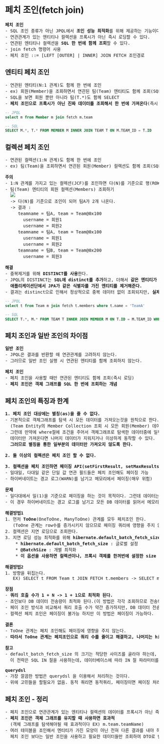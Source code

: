 # 페치 조인(fetch join)
<pre>
<b>페치 조인</b>
- SQL 조인 종류가 아닌 JPQL에서 <b>조인 성능 최적화</b>를 위해 제공하는 기능이다.
- 연관관계가 있는 엔티티나 컬렉션을 프록시가 아닌 즉시 로딩할 수 있다.
- 연관된 엔티티나 컬렉션을 <b>SQL 한 번에 함께 조회</b>할 수 있다.
- join fetch 명령어 사용
- 페치 조인 ::= [LEFT [OUTER] | INNER] JOIN FETCH 조인경로
</pre>
## 엔티티 페치 조인
<pre>
- 연관된 엔티티(N:1 관계)도 함께 한 번에 조인
- ex) 회원(Member)을 조회하면서 연괸된 팀(Team) 엔티티도 함께 조회(SQL 한 번에)
- SQL을 보면 회원 뿐만 아니라 팀(T.*)도 함께 SELECT
- <b>페치 조인으로 프록시가 아닌 진짜 데이터를 조회해서 한 번에 가져온다</b>(즉시 로딩)
</pre>
```sql
-- JPQL
select m from Member m join fetch m.team

-- SQL
SELECT M.*, T.* FROM MEMBER M INNER JOIN TEAM T ON M.TEAM_ID = T.ID
```
## 컬렉션 페치 조인
<pre>
- 연관된 컬렉션(1:N 관계)도 함께 한 번에 조인
- ex) 팀(Team)을 조회하면서 연괸된 회원(Member) 컬렉션도 함께 조회(SQL 한 번에)

<b>주의</b>
- 1:N 관계를 가지고 있는 컬렉션(JCF)를 조인하면 다(N)를 기준으로 행(ROW)이 생성되므로 중복 데이터가 발생한다.
- 팀(Team) 엔티티의 회원 컬렉션(Members) 조회하기
  <img src="https://github.com/RyuKyeongWoo/TIL/blob/main/SpringBootJPA/img/JCFFetchJoin.PNG"/>
  -> 다(N)를 기준으로 조인이 되어 팀A가 2개 나온다.
  -> 결과 :
     teamname = 팀A, team = Team@0x100
       username = 회원1
       username = 회원2
     teamname = 팀A, team = Team@0x100
       username = 회원1
       username = 회원2
     teamname = 팀B, team = Team@0x200
       username = 회원3

<b>해결</b>
- 중복제거를 위해 <b>DISTINCT를 사용</b>한다.
- JPQL의 DISTINCT는 <b>SQL에 distinct를 추가</b>하고, 더해서 <b>같은 엔티티가 조회되면 
  애플리케이션단에서 JPA가 같은 식별자를 가진 엔티티를 제거해준다.</b>
- 결과는 distinct으로 인해서 정상적으로 중복 데이터 없이 조회되지만, <b>실제로 DB에서는 중복제거가 안된다.</b>
</pre>
```sql
-- JPQL
select t from Team m join fetch t.members where t.name = 'TeamA'

-- SQL
SELECT T.*, M.* FROM TEAM T INNER JOIN MEMBER M ON T.ID = M.TEAM_ID WHERE T.NAME = 'TeamA'
```
## 페치 조인과 일반 조인의 차이점
<pre>
<b>일반 조인</b>
- JPQL은 결과를 반환할 때 연관관계를 고려하지 않는다.
- 그러므로 일반 조인 실행 시 연관된 엔티티를 함께 조회하지 않는다.

<b>페치 조인</b>
- 페치 조인을 사용할 때만 연관된 엔티티도 함께 조회(즉시 로딩)
- <b>페치 조인은 객체 그래프를 SQL 한 번에 조회하는 개념</b>
</pre>
## 페치 조인의 특징과 한계
<pre>
<b>1. 페치 조인 대상에는 별칭(as)을 줄 수 없다.</b>
- 기본적으로 객체그래프를 탐색 시 모든 데이터를 가져오는것을 원칙으로 한다.
  (Team Entity의 Member Collection 조회 시 모든 회원(Member) 데이터를 가져온다는 것을 가정하에 설계되어 있다)
- 그런데 만약에 where절에 조건을 주어서 객체그래프로 탐색한 데이터중에 일부분의
  데이터만 가져온다면 나머지 데이터가 지워지거나 이상하게 동작할 수 있다.
  <b>그러므로 별칭을 통한 일부분의 데이터만 가져오지 않도록 한다.</b>

<b>2. 둘 이상의 컬렉션은 페치 조인 할 수 없다.</b>

<b>3. 컬렉션을 페치 조인하면 페이징 API(setFirstResult, setMaxResults)를 사용할 수 없다.</b>
- 일대일, 다대일 같은 단일 값 연관 필드들은 페치 조인해도 페이징 가능
- 하이버네이트는 경고 로그(WARN)를 남기고 메모리에서 페이징(매우 위험)

<b>문제</b>
- 일다대에서 일(1)을 기준으로 페이징을 하는 것이 목적이다. 그런데 데이터는 다(N)를 기준으로 row가 생성된다.
- 이 경우 하이버네이트는 경고 로그를 남기고 모든 DB 데이터를 읽어서 메모리에서 페이징을 시도한다. 최악의 경우 장애로 이어질 수 있다.

<b>해결방법1</b>
1. 먼저 <b>ToOne</b>(OneToOne, ManyToOne) 관계를 모두 페치조인 한다.
   (ToOne 관계는 row수를 증가시키지 않으므로 페이징 쿼리에 영향을 주지 않는다)
2. 컬렉션은 지연 로딩으로 조회한다.
3. 지연 로딩 성능 최적화를 위해 <b>hibernate.default_batch_fetch_size</b> , <b>@BatchSize</b> 를 적용한다.
    * <b>hibernate.default_batch_fetch_size</b> : 글로벌 설정
    * <b>@BatchSize</b> : 개별 최적화
    * <b>이 옵션을 사용하면 컬렉션이나, 프록시 객체를 한꺼번에 설정한 size 만큼 IN 쿼리로 조회한다.</b>
    
<b>해결방법2</b>
1. 방향을 뒤집는다.
   EX) SELECT t FROM Team t JOIN FETCH t.members -> SELECT m FROM Member m JOIN FETCH m.team

<b>장점</b>
- <b>쿼리 호출 수가 1 + N -> 1 + 1으로 최적화 된다.</b>
- 조인보다 DB 데이터 전송량이 최적화 된다.(이 방법은 각각 조회하므로 전송해야할 중복 데이터가 없다.)
- 페이 조인 방식과 비교해서 쿼리 호출 수가 약간 증가하지만, DB 데이터 전송량이 감소한다.
- 컬렉션 페치 조인은 페이징이 불가능 하지만 이 방법은 페이징이 가능하다.

<b>결론</b>
- ToOne 관계는 페치 조인해도 페이징에 영향을 주지 않는다.
- <b>따라서 ToOne 관계는 페치조인으로 쿼리 수를 줄이고 해결하고, 나머지는 hibernate.default_batch_fetch_size 로 최적화 하자.</b>

<b>참고</b>
- default_batch_fetch_size 의 크기는 적당한 사이즈를 골라야 하는데, 100~1000 사이를 선택하는 것을 권장한다.
  이 전략은 SQL IN 절을 사용하는데, 데이터베이스에 따라 IN 절 파라미터를 1000으로 제한하기도 한다.

<b>querydsl</b>
- 가장 깔끔한 방법은 querydsl 을 이용해서 처리하는 것이다.
- 위에 고민들을 할필요가 없음. 동적 쿼리면 동적쿼리, 페이징이면 페이징 처리가 가능하다.
</pre>
## 페치 조인 - 정리
<pre>
- 페치 조인으로 연관관계가 있는 엔티티나 컬렉션의 데이터를 프록시가 아닌 즉시 로딩할 수 있다.
- <b>페치 조인은 객체 그래프를 유지할 때 사용하면 효과적</b>
  (객체 그래프를 탐색해야될 때 효과적이다 EX) m.team.teamName)
- 여러 테이블을 조인해서 엔티티가 가진 모양이 아닌 전혀 다른 결과를 내야 하면,
  페치 조인 보다는 일반 조인을 사용하고 필요한 데이터들만 조회하여 DTO로 반환하는 것이 효과적이다.
</pre>
